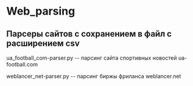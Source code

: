 # Web_parsing

Парсеры сайтов с сохранением в файл с расширением csv
-----------------------------------------------------------------------------------

ua_football_com-parser.py   --  парсинг сайта спортивных новостей ua-football.com

weblancer_net-parser.py  --  парсинг биржы фриланса weblancer.net
